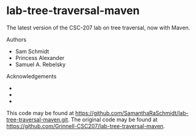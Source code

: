# lab-tree-traversal-maven

The latest version of the CSC-207 lab on tree traversal, now with Maven.

Authors

* Sam Schmidt
* Princess Alexander
* Samuel A. Rebelsky

Acknowledgements

*
*
*

This code may be found at <https://github.com/SamanthaRaSchmidt/lab-tree-traversal-maven.git>. The original code may be found at <https://github.com/Grinnell-CSC207/lab-tree-traversal-maven>.
